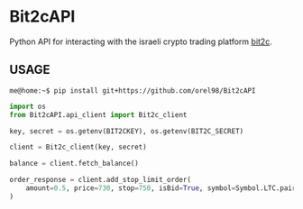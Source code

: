 # Bit2cAPI

Python API for interacting with the israeli crypto trading platform [bit2c](https://bit2c.co.il/).

## USAGE

```console
me@home:~$ pip install git+https://github.com/orel98/Bit2cAPI
```

```python
import os
from Bit2cAPI.api_client import Bit2c_client

key, secret = os.getenv(BIT2CKEY), os.getenv(BIT2C_SECRET)

client = Bit2c_client(key, secret)

balance = client.fetch_balance()

order_response = client.add_stop_limit_order(
    amount=0.5, price=730, stop=750, isBid=True, symbol=Symbol.LTC.pair
)

```
